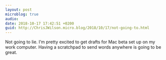 ```yaml
---
layout: post
microblog: true
audio: 
date: 2018-10-17 17:42:51 +0200
guid: http://ChrisJWilson.micro.blog/2018/10/17/not-going-to.html
---
```

Not going to lie. I’m pretty excited to get drafts for Mac beta set up on my work computer. Having a scratchpad to send words anywhere is going to be great. 
